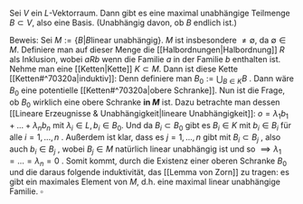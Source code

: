 Sei $V$ ein $L$-Vektorraum. Dann gibt es eine maximal unabhängige Teilmenge $B \subset V$, also eine Basis. (Unabhängig davon, ob $B$ endlich ist.)

Beweis:
	Sei $M := \{B | B \text{linear unabhängig}\}$. $M$ ist insbesondere $\neq \emptyset$, da $\emptyset \in M$.
	Definiere man auf dieser Menge die [[Halbordnungen|Halbordnung]] $R$ als Inklusion, wobei $a R b$ wenn die Familie $a$ in der Familie $b$ enthalten ist. Nehme man eine [[Ketten|Kette]] $K \subset M$. Dann ist diese Kette [[Ketten#^70320a|induktiv]]:
	Denn definiere man $B_0 := \bigcup_{B \in K} B$ . Dann wäre $B_0$ eine potentielle [[Ketten#^70320a|obere Schranke]]. Nun ist die Frage, ob $B_0$ wirklich eine obere Schranke **in $M$** ist. 
	Dazu betrachte man dessen [[Lineare Erzeugnisse & Unabhängigkeit|lineare Unabhängigkeit]]: $o = \lambda_1 b_1 + ... + \lambda_n b_n$ mit $\lambda_i \in L, b_i \in B_0$. 
	Und da $B_i \subset B_0$ gibt es $B_i \in K$ mit $b_i \in B_i$ für alle $i = 1,..., n$ . Außerdem ist klar, dass es $j = 1,..., n$ gibt mit $B_i \subset B_j$ , also auch $b_i \in B_j$ , wobei $B_j \in M$ natürlich linear unabhängig ist und so $\implies \lambda_1 = ... = \lambda_n = 0$ . 
	Somit kommt, durch die Existenz einer oberen Schranke $B_0$ und die daraus folgende induktivität, das [[Lemma von Zorn]] zu tragen: es gibt ein maximales Element von $M$, d.h. eine maximal linear unabhängige Familie. $\square$ 